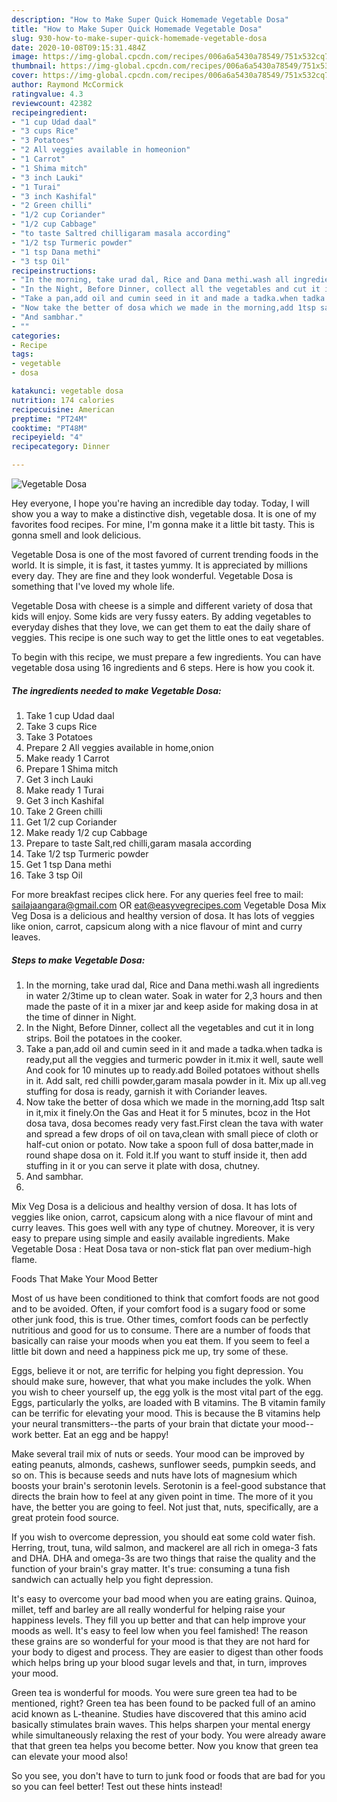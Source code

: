 ```yaml
---
description: "How to Make Super Quick Homemade Vegetable Dosa"
title: "How to Make Super Quick Homemade Vegetable Dosa"
slug: 930-how-to-make-super-quick-homemade-vegetable-dosa
date: 2020-10-08T09:15:31.484Z
image: https://img-global.cpcdn.com/recipes/006a6a5430a78549/751x532cq70/vegetable-dosa-recipe-main-photo.jpg
thumbnail: https://img-global.cpcdn.com/recipes/006a6a5430a78549/751x532cq70/vegetable-dosa-recipe-main-photo.jpg
cover: https://img-global.cpcdn.com/recipes/006a6a5430a78549/751x532cq70/vegetable-dosa-recipe-main-photo.jpg
author: Raymond McCormick
ratingvalue: 4.3
reviewcount: 42382
recipeingredient:
- "1 cup Udad daal"
- "3 cups Rice"
- "3 Potatoes"
- "2 All veggies available in homeonion"
- "1 Carrot"
- "1 Shima mitch"
- "3 inch Lauki"
- "1 Turai"
- "3 inch Kashifal"
- "2 Green chilli"
- "1/2 cup Coriander"
- "1/2 cup Cabbage"
- "to taste Saltred chilligaram masala according"
- "1/2 tsp Turmeric powder"
- "1 tsp Dana methi"
- "3 tsp Oil"
recipeinstructions:
- "In the morning, take urad dal, Rice and Dana methi.wash all ingredients in water 2/3time up to clean water. Soak in water for 2,3 hours and then made the paste of it in a mixer jar and keep aside for making dosa in at the time of dinner in Night."
- "In the Night, Before Dinner, collect all the vegetables and cut it in long strips. Boil the potatoes in the cooker."
- "Take a pan,add oil and cumin seed in it and made a tadka.when tadka is ready,put all the veggies and turmeric powder in it.mix it well, saute well And cook for 10 minutes up to ready.add Boiled potatoes without shells in it. Add salt, red chilli powder,garam masala powder in it. Mix up all.veg stuffing for dosa is ready, garnish it with Coriander leaves."
- "Now take the better of dosa which we made in the morning,add 1tsp salt in it,mix it finely.On the Gas and Heat it for 5 minutes, bcoz in the Hot dosa tava, dosa becomes ready very fast.First clean the tava with water and spread a few drops of oil on tava,clean with small piece of cloth or half-cut onion or potato. Now take a spoon full of dosa batter,made in round shape dosa on it. Fold it.If you want to stuff inside it, then add stuffing in it or you can serve it plate with dosa, chutney."
- "And sambhar."
- ""
categories:
- Recipe
tags:
- vegetable
- dosa

katakunci: vegetable dosa 
nutrition: 174 calories
recipecuisine: American
preptime: "PT24M"
cooktime: "PT48M"
recipeyield: "4"
recipecategory: Dinner

---
```



![Vegetable Dosa](https://img-global.cpcdn.com/recipes/006a6a5430a78549/751x532cq70/vegetable-dosa-recipe-main-photo.jpg)

Hey everyone, I hope you're having an incredible day today. Today, I will show you a way to make a distinctive dish, vegetable dosa. It is one of my favorites food recipes. For mine, I'm gonna make it a little bit tasty. This is gonna smell and look delicious.

Vegetable Dosa is one of the most favored of current trending foods in the world. It is simple, it is fast, it tastes yummy. It is appreciated by millions every day. They are fine and they look wonderful. Vegetable Dosa is something that I've loved my whole life.

Vegetable Dosa with cheese is a simple and different variety of dosa that kids will enjoy. Some kids are very fussy eaters. By adding vegetables to everyday dishes that they love, we can get them to eat the daily share of veggies. This recipe is one such way to get the little ones to eat vegetables.


To begin with this recipe, we must prepare a few ingredients. You can have vegetable dosa using 16 ingredients and 6 steps. Here is how you cook it.

<!--inarticleads1-->

##### The ingredients needed to make Vegetable Dosa:

1. Take 1 cup Udad daal
1. Take 3 cups Rice
1. Take 3 Potatoes
1. Prepare 2 All veggies available in home,onion
1. Make ready 1 Carrot
1. Prepare 1 Shima mitch
1. Get 3 inch Lauki
1. Make ready 1 Turai
1. Get 3 inch Kashifal
1. Take 2 Green chilli
1. Get 1/2 cup Coriander
1. Make ready 1/2 cup Cabbage
1. Prepare to taste Salt,red chilli,garam masala according
1. Take 1/2 tsp Turmeric powder
1. Get 1 tsp Dana methi
1. Take 3 tsp Oil


For more breakfast recipes click here. For any queries feel free to mail: sailajaangara@gmail.com OR eat@easyvegrecipes.com Vegetable Dosa Mix Veg Dosa is a delicious and healthy version of dosa. It has lots of veggies like onion, carrot, capsicum along with a nice flavour of mint and curry leaves. 

<!--inarticleads2-->

##### Steps to make Vegetable Dosa:

1. In the morning, take urad dal, Rice and Dana methi.wash all ingredients in water 2/3time up to clean water. Soak in water for 2,3 hours and then made the paste of it in a mixer jar and keep aside for making dosa in at the time of dinner in Night.
1. In the Night, Before Dinner, collect all the vegetables and cut it in long strips. Boil the potatoes in the cooker.
1. Take a pan,add oil and cumin seed in it and made a tadka.when tadka is ready,put all the veggies and turmeric powder in it.mix it well, saute well And cook for 10 minutes up to ready.add Boiled potatoes without shells in it. Add salt, red chilli powder,garam masala powder in it. Mix up all.veg stuffing for dosa is ready, garnish it with Coriander leaves.
1. Now take the better of dosa which we made in the morning,add 1tsp salt in it,mix it finely.On the Gas and Heat it for 5 minutes, bcoz in the Hot dosa tava, dosa becomes ready very fast.First clean the tava with water and spread a few drops of oil on tava,clean with small piece of cloth or half-cut onion or potato. Now take a spoon full of dosa batter,made in round shape dosa on it. Fold it.If you want to stuff inside it, then add stuffing in it or you can serve it plate with dosa, chutney.
1. And sambhar.
1. 


Mix Veg Dosa is a delicious and healthy version of dosa. It has lots of veggies like onion, carrot, capsicum along with a nice flavour of mint and curry leaves. This goes well with any type of chutney. Moreover, it is very easy to prepare using simple and easily available ingredients. Make Vegetable Dosa : Heat Dosa tava or non-stick flat pan over medium-high flame. 

Foods That Make Your Mood Better


Most of us have been conditioned to think that comfort foods are not good and to be avoided. Often, if your comfort food is a sugary food or some other junk food, this is true. Other times, comfort foods can be perfectly nutritious and good for us to consume. There are a number of foods that basically can raise your moods when you eat them. If you seem to feel a little bit down and need a happiness pick me up, try some of these.

Eggs, believe it or not, are terrific for helping you fight depression. You should make sure, however, that what you make includes the yolk. When you wish to cheer yourself up, the egg yolk is the most vital part of the egg. Eggs, particularly the yolks, are loaded with B vitamins. The B vitamin family can be terrific for elevating your mood. This is because the B vitamins help your neural transmitters--the parts of your brain that dictate your mood--work better. Eat an egg and be happy!

Make several trail mix of nuts or seeds. Your mood can be improved by eating peanuts, almonds, cashews, sunflower seeds, pumpkin seeds, and so on. This is because seeds and nuts have lots of magnesium which boosts your brain's serotonin levels. Serotonin is a feel-good substance that directs the brain how to feel at any given point in time. The more of it you have, the better you are going to feel. Not just that, nuts, specifically, are a great protein food source.

If you wish to overcome depression, you should eat some cold water fish. Herring, trout, tuna, wild salmon, and mackerel are all rich in omega-3 fats and DHA. DHA and omega-3s are two things that raise the quality and the function of your brain's gray matter. It's true: consuming a tuna fish sandwich can actually help you fight depression. 

It's easy to overcome your bad mood when you are eating grains. Quinoa, millet, teff and barley are all really wonderful for helping raise your happiness levels. They fill you up better and that can help improve your moods as well. It's easy to feel low when you feel famished! The reason these grains are so wonderful for your mood is that they are not hard for your body to digest and process. They are easier to digest than other foods which helps bring up your blood sugar levels and that, in turn, improves your mood.

Green tea is wonderful for moods. You were sure green tea had to be mentioned, right? Green tea has been found to be packed full of an amino acid known as L-theanine. Studies have discovered that this amino acid basically stimulates brain waves. This helps sharpen your mental energy while simultaneously relaxing the rest of your body. You were already aware that that green tea helps you become better. Now you know that green tea can elevate your mood also!

So you see, you don't have to turn to junk food or foods that are bad for you so you can feel better! Test out  these hints  instead!


